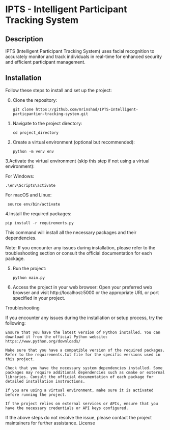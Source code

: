 # IPTS - Intelligent Participant Tracking System

## Description

IPTS (Intelligent Participant Tracking System) uses facial recognition to accurately monitor and track individuals in real-time for enhanced security and efficient participant management.

## Installation

Follow these steps to install and set up the project:

0. Clone the repository:

       git clone https://github.com/mrinshad/IPTS-Intelligent-particpantion-tracking-system.git

1. Navigate to the project directory:

       cd project_directory

2. Create a virtual environment (optional but recommended):


       python -m venv env

3.Activate the virtual environment (skip this step if not using a virtual environment):

For Windows:

    .\env\Scripts\activate

For macOS and Linux:

     source env/bin/activate

4.Install the required packages:

    pip install -r requirements.py

This command will install all the necessary packages and their dependencies.

 Note: If you encounter any issues during installation, please refer to the troubleshooting section or consult the official documentation for each package.

5. Run the project:

       python main.py


6. Access the project in your web browser:
Open your preferred web browser and visit http://localhost:5000 or the appropriate URL or port specified in your project.

Troubleshooting

If you encounter any issues during the installation or setup process, try the following:

    Ensure that you have the latest version of Python installed. You can download it from the official Python website: https://www.python.org/downloads/

    Make sure that you have a compatible version of the required packages. Refer to the requirements.txt file for the specific versions used in this project.

    Check that you have the necessary system dependencies installed. Some packages may require additional dependencies such as cmake or external libraries. Consult the official documentation of each package for detailed installation instructions.

    If you are using a virtual environment, make sure it is activated before running the project.

    If the project relies on external services or APIs, ensure that you have the necessary credentials or API keys configured.

If the above steps do not resolve the issue, please contact the project maintainers for further assistance.
License
